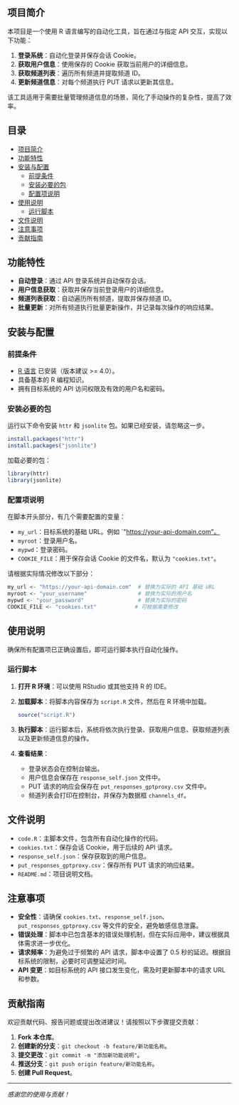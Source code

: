 ## 项目简介

本项目是一个使用 R 语言编写的自动化工具，旨在通过与指定 API 交互，实现以下功能：

1. **登录系统**：自动化登录并保存会话 Cookie。
2. **获取用户信息**：使用保存的 Cookie 获取当前用户的详细信息。
3. **获取频道列表**：遍历所有频道并提取频道 ID。
4. **更新频道信息**：对每个频道执行 PUT 请求以更新其信息。

该工具适用于需要批量管理频道信息的场景，简化了手动操作的复杂性，提高了效率。

## 目录

- [项目简介](#项目简介)
- [功能特性](#功能特性)
- [安装与配置](#安装与配置)
  - [前提条件](#前提条件)
  - [安装必要的包](#安装必要的包)
  - [配置项说明](#配置项说明)
- [使用说明](#使用说明)
  - [运行脚本](#运行脚本)
- [文件说明](#文件说明)
- [注意事项](#注意事项)
- [贡献指南](#贡献指南)

## 功能特性

- **自动登录**：通过 API 登录系统并自动保存会话。
- **用户信息获取**：获取并保存当前登录用户的详细信息。
- **频道列表获取**：自动遍历所有频道，提取并保存频道 ID。
- **批量更新**：对所有频道执行批量更新操作，并记录每次操作的响应结果。

## 安装与配置

### 前提条件

- [R 语言](https://www.r-project.org/) 已安装（版本建议 >= 4.0）。
- 具备基本的 R 编程知识。
- 拥有目标系统的 API 访问权限及有效的用户名和密码。

### 安装必要的包

运行以下命令安装 `httr` 和 `jsonlite` 包。如果已经安装，请忽略这一步。

```r
install.packages("httr")
install.packages("jsonlite")
```

加载必要的包：

```r
library(httr)
library(jsonlite)
```

### 配置项说明

在脚本开头部分，有几个需要配置的变量：

- `my_url`：目标系统的基础 URL。例如 `"https://your-api-domain.com"。
- `myroot`：登录用户名。
- `mypwd`：登录密码。
- `COOKIE_FILE`：用于保存会话 Cookie 的文件名，默认为 `"cookies.txt"`。

请根据实际情况修改以下部分：

```r
my_url <- "https://your-api-domain.com"  # 替换为实际的 API 基础 URL
myroot <- "your_username"                # 替换为实际的用户名
mypwd <- "your_password"                 # 替换为实际的密码
COOKIE_FILE <- "cookies.txt"            # 可根据需要修改
```

## 使用说明

确保所有配置项已正确设置后，即可运行脚本执行自动化操作。

### 运行脚本

1. **打开 R 环境**：可以使用 RStudio 或其他支持 R 的 IDE。
2. **加载脚本**：将脚本内容保存为 `script.R` 文件，然后在 R 环境中加载。
   
   ```r
   source("script.R")
   ```

3. **执行脚本**：运行脚本后，系统将依次执行登录、获取用户信息、获取频道列表以及更新频道信息的操作。
4. **查看结果**：
   - 登录状态会在控制台输出。
   - 用户信息会保存在 `response_self.json` 文件中。
   - PUT 请求的响应会保存在 `put_responses_gptproxy.csv` 文件中。
   - 频道列表会打印在控制台，并保存为数据框 `channels_df`。

## 文件说明

- `code.R`：主脚本文件，包含所有自动化操作的代码。
- `cookies.txt`：保存会话 Cookie，用于后续的 API 请求。
- `response_self.json`：保存获取到的用户信息。
- `put_responses_gptproxy.csv`：保存所有 PUT 请求的响应结果。
- `README.md`：项目说明文档。

## 注意事项

- **安全性**：请确保 `cookies.txt`、`response_self.json`、`put_responses_gptproxy.csv` 等文件的安全，避免敏感信息泄露。
- **错误处理**：脚本中已包含基本的错误处理机制，但在实际应用中，建议根据具体需求进一步优化。
- **请求频率**：为避免过于频繁的 API 请求，脚本中设置了 0.5 秒的延迟。根据目标系统的限制，必要时可调整延迟时间。
- **API 变更**：如目标系统的 API 接口发生变化，需及时更新脚本中的请求 URL 和参数。

## 贡献指南

欢迎贡献代码、报告问题或提出改进建议！请按照以下步骤提交贡献：

1. **Fork 本仓库**。
2. **创建新的分支**：`git checkout -b feature/新功能名称`。
3. **提交更改**：`git commit -m "添加新功能说明"`。
4. **推送分支**：`git push origin feature/新功能名称`。
5. **创建 Pull Request**。


---

*感谢您的使用与贡献！*
